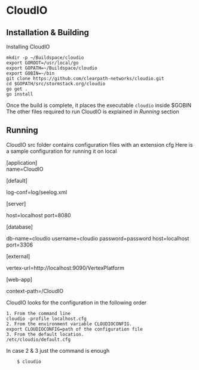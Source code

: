 CloudIO
=========

Installation & Building
--------------
Installing CloudIO 
```
mkdir -p ~/Buildspace/cloudio
export GOROOT=/usr/local/go
export GOPATH=~/Buildspace/cloudio
export GOBIN=~/bin
git clone https://github.com/clearpath-networks/cloudio.git
cd $GOPATH/src/stormstack.org/cloudio
go get .
go install
```
Once the build is complete, it places the executable `cloudio` inside $GOBIN
The other files required to run CloudIO is explained in <i>Running</i> section

Running
---------
CloudIO src folder contains configuration files with an extension cfg
Here is a sample configuration for running it on local

[application]<br>
name=CloudIO


[default]<br>

log-conf=log/seelog.xml

[server]<br>

host=localhost
port=8080

[database]<br>

db-name=cloudio
username=cloudio
password=password
host=localhost
port=3306


[external]<br>

vertex-url=http://localhost:9090/VertexPlatform


[web-app]<br>

context-path=/CloudIO

CloudIO looks for the configuration in the following order

    1. From the command line
    cloudio -profile localhost.cfg
    2. From the environment variable CLOUDIOCONFIG.
    export CLOUDIOCONFIG=path of the configuration file
    3. From the default location.
    /etc/cloudio/default.cfg
In case 2 & 3  just the command is enough
```
    $ cloudio
``` 
